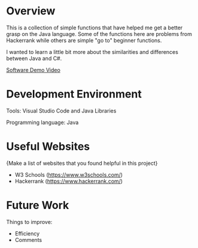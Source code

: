 # Overview


This is a collection of simple functions that have helped me get a better grasp on the Java language. Some of the functions here are problems from Hackerrank while others are simple "go to" beginner functions.

I wanted to learn a little bit more about the similarities and differences between Java and C#.


[Software Demo Video](http://youtube.link.goes.here)

# Development Environment

Tools: 
Visual Studio Code and Java Libraries

Programming language: Java

# Useful Websites

{Make a list of websites that you found helpful in this project}
* W3 Schools (https://www.w3schools.com/)
* Hackerrank (https://www.hackerrank.com/)

# Future Work

Things to improve:
* Efficiency
* Comments